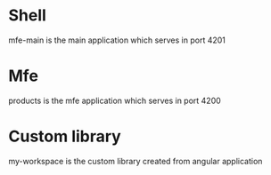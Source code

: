 # Shell
mfe-main is the main application which serves in port 4201
# Mfe 
products is the mfe application which serves in port 4200
# Custom library
my-workspace is the custom library created from angular application
